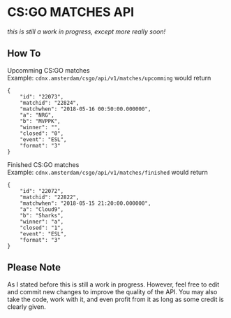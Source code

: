 # CS:GO MATCHES API

*this is still a work in progress, except more really soon!*


## How To


Upcomming CS:GO matches<br/>
Example: `cdnx.amsterdam/csgo/api/v1/matches/upcomming` would return
```
{
    "id": "22073", 
    "matchid": "22824",
    "matchwhen": "2018-05-16 00:50:00.000000",
    "a": "NRG",
    "b": "MVPPK",
    "winner": "",
    "closed": "0",
    "event": "ESL",
    "format": "3" 
}
```

Finished CS:GO matches<br/>
Example: `cdnx.amsterdam/csgo/api/v1/matches/finished` would return
```
{
    "id": "22072",
    "matchid": "22822",
    "matchwhen": "2018-05-15 21:20:00.000000",
    "a": "Cloud9",
    "b": "Sharks",
    "winner": "a",
    "closed": "1",
    "event": "ESL",
    "format": "3"
}
```


## Please Note
As I stated before this is still a work in progress. However, feel free to edit and commit new changes to improve the quality of the API. You may also take the code, work with it, and even profit from it as long as some credit is clearly given. 
